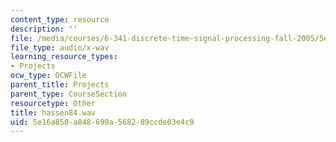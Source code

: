 ```yaml
---
content_type: resource
description: ''
file: /media/courses/6-341-discrete-time-signal-processing-fall-2005/5e16a850a848699a568289ccde03e4c9_hassen84.wav
file_type: audio/x-wav
learning_resource_types:
- Projects
ocw_type: OCWFile
parent_title: Projects
parent_type: CourseSection
resourcetype: Other
title: hassen84.wav
uid: 5e16a850-a848-699a-5682-89ccde03e4c9
---
```

